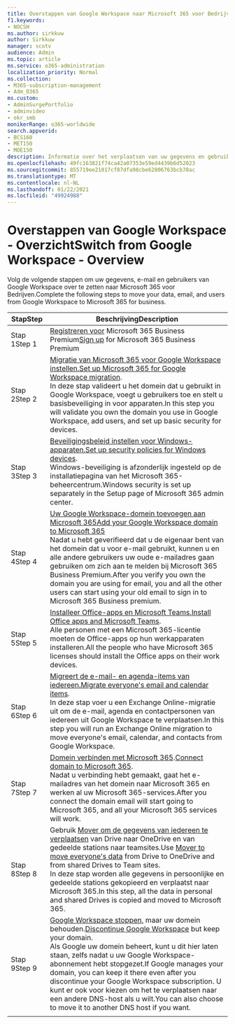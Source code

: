 ```yaml
---
title: Overstappen van Google Workspace naar Microsoft 365 voor Bedrijven
f1.keywords:
- NOCSH
ms.author: sirkkuw
author: Sirkkuw
manager: scotv
audience: Admin
ms.topic: article
ms.service: o365-administration
localization_priority: Normal
ms.collection:
- M365-subscription-management
- Adm_O365
ms.custom:
- AdminSurgePortfolio
- adminvideo
- okr_smb
monikerRange: o365-worldwide
search.appverid:
- BCS160
- MET150
- MOE150
description: Informatie over het verplaatsen van uw gegevens en gebruikers van Google Workspace naar Microsoft 365 voor Bedrijven.
ms.openlocfilehash: 49fc163821f74ca42a07353e59ed4439b6d52023
ms.sourcegitcommit: 855719ee21017cf87dfa98cbe62806763bcb78ac
ms.translationtype: MT
ms.contentlocale: nl-NL
ms.lasthandoff: 01/22/2021
ms.locfileid: "49924988"
---
```

# <a name="switch-from-google-workspace---overview"></a><span data-ttu-id="ec860-103">Overstappen van Google Workspace - Overzicht</span><span class="sxs-lookup"><span data-stu-id="ec860-103">Switch from Google Workspace - Overview</span></span>

<span data-ttu-id="ec860-104">Volg de volgende stappen om uw gegevens, e-mail en gebruikers van Google Workspace over te zetten naar Microsoft 365 voor Bedrijven.</span><span class="sxs-lookup"><span data-stu-id="ec860-104">Complete the following steps to move your data, email, and users from Google Workspace to Microsoft 365 for business.</span></span>


| <span data-ttu-id="ec860-105">Stap</span><span class="sxs-lookup"><span data-stu-id="ec860-105">Step</span></span>  |<span data-ttu-id="ec860-106">Beschrijving</span><span class="sxs-lookup"><span data-stu-id="ec860-106">Description</span></span>  |
|---------|---------|
|<span data-ttu-id="ec860-107">Stap 1</span><span class="sxs-lookup"><span data-stu-id="ec860-107">Step 1</span></span> |  <span data-ttu-id="ec860-108">[Registreren voor](../sign-up.md) Microsoft 365 Business Premium</span><span class="sxs-lookup"><span data-stu-id="ec860-108">[Sign up](../sign-up.md) for Microsoft 365 Business Premium</span></span>       |
|<span data-ttu-id="ec860-109">Stap 2</span><span class="sxs-lookup"><span data-stu-id="ec860-109">Step 2</span></span> |   <span data-ttu-id="ec860-110">[Migratie van Microsoft 365 voor Google Workspace instellen.](set-up-microsoft-365-forgoogle.md)</span><span class="sxs-lookup"><span data-stu-id="ec860-110">[Set up Microsoft 365 for Google Workspace migration](set-up-microsoft-365-forgoogle.md).</span></span> </br> <span data-ttu-id="ec860-111">In deze stap valideert u het domein dat u gebruikt in Google Workspace, voegt u gebruikers toe en stelt u basisbeveiliging in voor apparaten.</span><span class="sxs-lookup"><span data-stu-id="ec860-111">In this step you will validate you own the domain you use in Google Workspace, add users, and set up basic security for devices.</span></span> |
|<span data-ttu-id="ec860-112">Stap 3</span><span class="sxs-lookup"><span data-stu-id="ec860-112">Step 3</span></span> | <span data-ttu-id="ec860-113">[Beveiligingsbeleid instellen voor Windows-apparaten.](../secure-win10-pcs.md)</span><span class="sxs-lookup"><span data-stu-id="ec860-113">[Set up security policies for Windows devices](../secure-win10-pcs.md).</span></span></br> <span data-ttu-id="ec860-114">Windows-beveiliging is afzonderlijk ingesteld op de installatiepagina van het Microsoft 365-beheercentrum.</span><span class="sxs-lookup"><span data-stu-id="ec860-114">Windows security is set up separately in the Setup page of Microsoft 365 admin center.</span></span> |
|<span data-ttu-id="ec860-115">Stap 4</span><span class="sxs-lookup"><span data-stu-id="ec860-115">Step 4</span></span>|[<span data-ttu-id="ec860-116">Uw Google Workspace-domein toevoegen aan Microsoft 365</span><span class="sxs-lookup"><span data-stu-id="ec860-116">Add your Google Workspace domain to Microsoft 365</span></span>](add-google-domain.md) </br> <span data-ttu-id="ec860-117">Nadat u hebt geverifieerd dat u de eigenaar bent van het domein dat u voor e-mail gebruikt, kunnen u en alle andere gebruikers uw oude e-mailadres gaan gebruiken om zich aan te melden bij Microsoft 365 Business Premium.</span><span class="sxs-lookup"><span data-stu-id="ec860-117">After you verify you own the domain you are using for email, you and all the other users can start using your old email to sign in to Microsoft 365 Business premium.</span></span> |
|<span data-ttu-id="ec860-118">Stap 5</span><span class="sxs-lookup"><span data-stu-id="ec860-118">Step 5</span></span> | <span data-ttu-id="ec860-119">[Installeer Office-apps en Microsoft Teams.](../install-office.md)</span><span class="sxs-lookup"><span data-stu-id="ec860-119">[Install Office apps and Microsoft Teams](../install-office.md).</span></span></br> <span data-ttu-id="ec860-120">Alle personen met een Microsoft 365-licentie moeten de Office-apps op hun werkapparaten installeren.</span><span class="sxs-lookup"><span data-stu-id="ec860-120">All the people who have Microsoft 365 licenses should install the Office apps on their work devices.</span></span>|
|<span data-ttu-id="ec860-121">Stap 6</span><span class="sxs-lookup"><span data-stu-id="ec860-121">Step 6</span></span> | <span data-ttu-id="ec860-122">[Migreert de e-mail- en agenda-items van iedereen.](migrate-email.md)</span><span class="sxs-lookup"><span data-stu-id="ec860-122">[Migrate everyone's email and calendar items](migrate-email.md).</span></span></br> <span data-ttu-id="ec860-123">In deze stap voer u een Exchange Online-migratie uit om de e-mail, agenda en contactpersonen van iedereen uit Google Workspace te verplaatsen.</span><span class="sxs-lookup"><span data-stu-id="ec860-123">In this step you will run an Exchange Online migration to move everyone's email, calendar, and contacts from Google Workspace.</span></span>  |
|<span data-ttu-id="ec860-124">Stap 7</span><span class="sxs-lookup"><span data-stu-id="ec860-124">Step 7</span></span> | <span data-ttu-id="ec860-125">[Domein verbinden met Microsoft 365](connect-domain-tom365.md).</span><span class="sxs-lookup"><span data-stu-id="ec860-125">[Connect domain to Microsoft 365](connect-domain-tom365.md).</span></span> </br> <span data-ttu-id="ec860-126">Nadat u verbinding hebt gemaakt, gaat het e-mailadres van het domein naar Microsoft 365 en werken al uw Microsoft 365-services.</span><span class="sxs-lookup"><span data-stu-id="ec860-126">After you connect the domain email will start going to Microsoft 365, and all your Microsoft 365 services will work.</span></span>|
|<span data-ttu-id="ec860-127">Stap 8</span><span class="sxs-lookup"><span data-stu-id="ec860-127">Step 8</span></span>|<span data-ttu-id="ec860-128">Gebruik [Mover om de gegevens van iedereen te verplaatsen](mover-migrate-files.md) van Drive naar OneDrive en van gedeelde stations naar teamsites.</span><span class="sxs-lookup"><span data-stu-id="ec860-128">Use [Mover to move everyone's data](mover-migrate-files.md) from Drive to OneDrive and from shared Drives to Team sites.</span></span></br> <span data-ttu-id="ec860-129">In deze stap worden alle gegevens in persoonlijke en gedeelde stations gekopieerd en verplaatst naar Microsoft 365.</span><span class="sxs-lookup"><span data-stu-id="ec860-129">In this step, all the data in personal and shared Drives is copied and moved to Microsoft 365.</span></span>|
|<span data-ttu-id="ec860-130">Stap 9</span><span class="sxs-lookup"><span data-stu-id="ec860-130">Step 9</span></span>| <span data-ttu-id="ec860-131">[Google Workspace stoppen,](cancel-google.md) maar uw domein behouden.</span><span class="sxs-lookup"><span data-stu-id="ec860-131">[Discontinue Google Workspace](cancel-google.md) but keep your domain.</span></span> </br> <span data-ttu-id="ec860-132">Als Google uw domein beheert, kunt u dit hier laten staan, zelfs nadat u uw Google Workspace-abonnement hebt stopgezet.</span><span class="sxs-lookup"><span data-stu-id="ec860-132">If Google manages your domain, you can keep it there even after you discontinue your Google Workspace subscription.</span></span> <span data-ttu-id="ec860-133">U kunt er ook voor kiezen om het te verplaatsen naar een andere DNS-host als u wilt.</span><span class="sxs-lookup"><span data-stu-id="ec860-133">You can also choose to move it to another DNS host if you want.</span></span>|
|||
